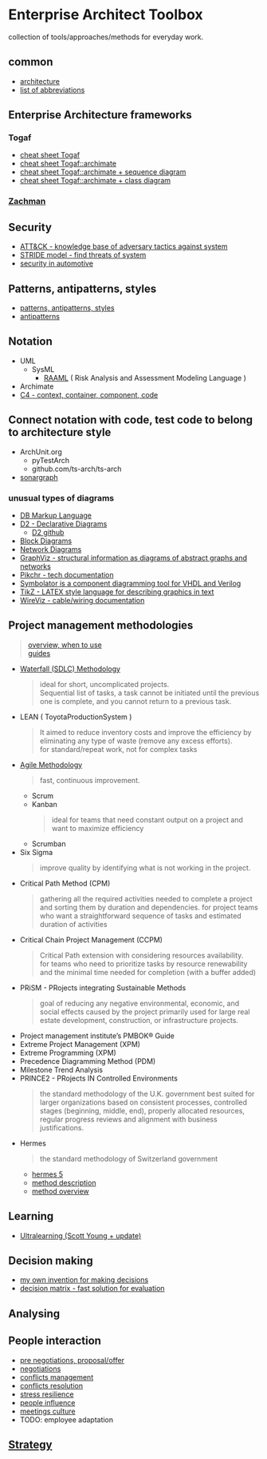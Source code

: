 # Enterprise Architect Toolbox
collection of tools/approaches/methods for everyday work.

## common
* [architecture](./architecture-cheat-sheet.md)
* [list of abbreviations](./abbreviations.md)

## Enterprise Architecture frameworks
### Togaf
* [cheat sheet Togaf](./architecture-togaf-cheat-sheet.md)
* [cheat sheet Togaf::archimate](./architecture-togaf-cheat-sheet.md#archimate)
* [cheat sheet Togaf::archimate + sequence diagram](./architecture-togaf-cheat-sheet.md#archimate-with-sequence-diagram-my-own-invention)
* [cheat sheet Togaf::archimate + class diagram](./architecture-togaf-cheat-sheet.md#archimate-with-class-diagram-my-own-invention)

### [Zachman](./zachman.md)

## Security 
* [ATT&CK - knowledge base of adversary tactics against system](https://attack.mitre.org/)
* [STRIDE model - find threats of system](https://en.wikipedia.org/wiki/STRIDE_model)
* [security in automotive](cyber-security-auto.md)

## Patterns, antipatterns, styles
* [patterns, antipatterns, styles](./architecture-patterns.md) 
* [antipatterns](https://sourcemaking.com/antipatterns/software-architecture-antipatterns)

## Notation
- UML
  - SysML
    - [RAAML](https://www.omg.org/spec/RAAML/1.0/About-RAAML) ( Risk Analysis and Assessment Modeling Language )
- Archimate
- [C4 - context, container, component, code](https://c4model.com/)

## Connect notation with code, test code to belong to architecture style 
* ArchUnit.org
  * pyTestArch
  * github.com/ts-arch/ts-arch
* [sonargraph](https://hello2morrow.com/products/sonargraph/architect9)


### unusual types of diagrams
- [DB Markup Language](https://dbml.dbdiagram.io/home)
- [D2 - Declarative Diagrams](https://d2lang.com/)
  - [D2 github](https://github.com/terrastruct/d2)
- [Block Diagrams](http://blockdiag.com/en/blockdiag/examples.html)
- [Network Diagrams](http://blockdiag.com/en/nwdiag/index.html)
- [GraphViz - structural information as diagrams of abstract graphs and networks](https://www.graphviz.org/)
- [Pikchr - tech documentation](https://pikchr.org/home/doc/trunk/doc/userman.md)
- [Symbolator is a component diagramming tool for VHDL and Verilog](https://kevinpt.github.io/symbolator/)
- [TikZ - LATEX style language for describing graphics in text](https://pgf-tikz.github.io/pgf/pgfmanual.pdf)
- [WireViz - cable/wiring documentation ](https://github.com/wireviz/WireViz)

## Project management methodologies
> [overview, when to use](https://www.projectmanager.com/blog/project-management-methodology)  
> [guides](https://www.projectmanager.com/guides)  

- [Waterfall (SDLC) Methodology](./project-management-methodologies/waterfall.md)
  > ideal for short, uncomplicated projects.  
  > Sequential list of tasks, a task cannot be initiated until the previous one is complete, and you cannot return to a previous task.
- LEAN ( ToyotaProductionSystem )
  > It aimed to reduce inventory costs and improve the efficiency by eliminating any type of waste (remove any excess efforts).   
  > for standard/repeat work, not for complex tasks
- [Agile Methodology](./project-management-methodologies/agile.md)
  >  fast, continuous improvement. 
  - Scrum
  - Kanban
    > ideal for teams that need constant output on a project and want to maximize efficiency
  - Scrumban
- Six Sigma
  > improve quality by identifying what is not working in the project. 
- Critical Path Method (CPM)
  > gathering all the required activities needed to complete a project  
  > and sorting them by duration and dependencies. 
  > for project teams who want a straightforward sequence of tasks and estimated duration of activities  
- Critical Chain Project Management (CCPM)
  > Critical Path extension with considering resources availability.  
  > for teams who need to prioritize tasks by resource renewability and the minimal time needed for completion (with a buffer added)
- PRiSM - PRojects integrating Sustainable Methods
  > goal of reducing any negative environmental, economic, and social effects caused by the project
  > primarily used for large real estate development, construction, or infrastructure projects.
- Project management institute’s PMBOK® Guide
- Extreme Project Management (XPM)
- Extreme Programming (XPM)
- Precedence Diagramming Method (PDM)
- Milestone Trend Analysis
- PRINCE2 - PRojects IN Controlled Environments
  > the standard methodology of the U.K. government
  > best suited for larger organizations
  > based on consistent processes, controlled stages (beginning, middle, end), properly allocated resources, regular progress reviews and alignment with business justifications.
- Hermes 
  > the standard methodology of Switzerland government
  * [hermes 5](https://www.hermes.admin.ch)
  * [method description](https://www.hermes.admin.ch/en/project-management/method-overview/hermes-projektmanagement-methodenelemente.html)
  * [method overview](https://www.hermes.admin.ch/en/project-management/method-overview.html)


## Learning
* [Ultralearning (Scott Young + update)](./ultralearning.md)


## Decision making
* [my own invention for making decisions](./decision-maker.md)
* [decision matrix - fast solution for evaluation](https://en.wikipedia.org/wiki/Decision_matrix)


## Analysing

## People interaction
* [pre negotiations, proposal/offer](./people-interactions/proposal-offer.md)
* [negotiations](./people-interactions/negotiations.md)
* [conflicts management](./people-interactions/conflict-management.md)
* [conflicts resolution](./people-interactions/conflict-resolution.md)
* [stress resilience](./people-interactions/stress-resilience.md)
* [people influence](./people-influence.md)
* [meetings culture](./meetings.md)
* TODO: employee adaptation

## [Strategy](./strategy.md)